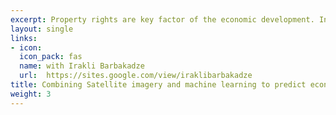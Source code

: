 ```yaml
---
excerpt: Property rights are key factor of the economic development. In order to identify the causal effect of land ownership, one should exploit a natural experiment, otherwise it is difficult to exogenously identify the effect, as typically registration decision is not random and there is a potential positive selection bias among registered households. To overcome the identification problem, we study the unique Systematic Land Registration Pilot Reform (2016-2019) in Georgia. We contribute the literature with the novel way to evaluate such experiment based on high resolution data and machine learning methods. Using remotely sensed daytime satellite images and cadastral maps, we find the positive changes in household welfare which we measure in terms of the quality of rooftops and land use, in a recent free land registration program in rural Georgia.
layout: single
links:
- icon: 
  icon_pack: fas
  name: with Irakli Barbakadze
  url:  https://sites.google.com/view/iraklibarbakadze
title: Combining Satellite imagery and machine learning to predict economic impact of land registration in Georgia
weight: 3
---
```


